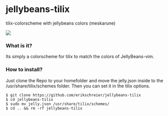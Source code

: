 # jellybeans-tilix
tilix-colorscheme with jellybeans colors (meskarune)

<a href="https://i.imgur.com/P4Jf5Zl.png">
  <img src="https://imgur.com/P4Jf5Zll.png" />
</a>

### What is it?
Its simply a colorscheme for tilix to match the colors of JellyBeans-vim.

### How to install?

Just clone the Repo to your homefolder and move the jelly.json inside to the /usr/share/tilix/schemes folder. Then you can set it in the tilix options.

    $ git clone https://github.com/erikschreier/jellybeans-tilix
    $ cd jellybeans-tilix
    $ sudo mv jelly.json /usr/share/tilix/schemes/
    $ cd .. && rm -rf jellybeans-tilix
